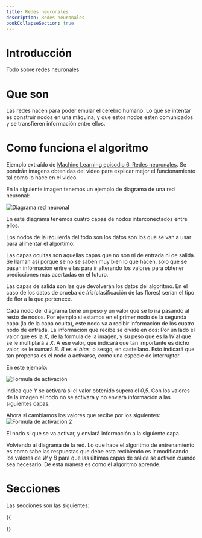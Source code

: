 ```yaml
---
title: Redes neuronales
description: Redes neuronales
bookCollapseSection: true
---
```


# Introducción

Todo sobre redes neuronales

# Que son

Las redes nacen para poder emular el cerebro humano. Lo que se intentar es construir nodos en una máquina, y que estos nodos esten comunicados y se transfieren información entre ellos.

# Como funciona el algoritmo

Ejemplo extraído de [Machine Learning episodio 6. Redes neuronales](https://www.youtube.com/watch?v=7wC9YDImpyY). Se pondrán imagens obtenidas del video para explicar mejor el funcionamiento tal como lo hace en el video.

En la siguiente imagen tenemos un ejemplo de diagrama de una red neuronal:

![Diagrama red neuronal](/images/python/machine_learning/redes_neuronales/diagrama_red_neuronal.png)

En este diagrama tenemos cuatro capas de nodos interconectados entre ellos. 

Los nodos de la izquierda del todo son los datos son los que se van a usar para alimentar el algortimo.

Las capas ocultas son aquellas capas que no son ni de entrada ni de salida. Se llaman así porque se no se saben muy bien lo que hacen, solo que se pasan información entre ellas para ir alterando los valores para obtener predicciones más acertadas en el futuro.

Las capas de salida son las que devolverán los datos del algoritmo. En el caso de los datos de prueba de *Iris*(clasificación de las flores) serían el tipo de flor a la que pertenece.

Cada nodo del diagrama tiene un peso y un valor que se lo irá pasando al resto de nodos. Por ejemplo si estamos en el primer nodo de la segunda capa (la de la capa oculta), este nodo va a recibir información de los cuatro nodo de entrada. La información que recibe se divide en dos: Por un lado el valor que es la *X*, de la formula de la imagen, y su peso que es la *W* al que se le multiplará a *X*. A ese valor, que indicará que tan importante es dicho valor, se le sumará *B*. *B* es el *bias*, o sesgo, en castellano. Esto indicará que tan propensa es el nodo a activarse, como una especie de interruptor.

En este ejemplo:

![Formula de activación](/images/python/machine_learning/redes_neuronales/formula_activacion_nodo.png)

indica que *Y* se activará si el valor obtenido supera el *0,5*. Con los valores de la imagen el nodo no se activará y no enviará información a las siguientes capas.

Ahora si cambiamos los valores que recibe por los siguientes:
![Formula de activación 2](/images/python/machine_learning/redes_neuronales/formula_activacion_nodo2.png)

El nodo si que se va activar, y enviará información a la siguiente capa.

Volviendo al diagrama de la red. Lo que hace el algoritmo de entrenamiento es como sabe las respuestas que debe esta recibiendo es ir modificando los valores de *W* y *B* para que las últimas capas de salida se activen cuando sea necesario. De esta manera es como el algoritmo aprende.

# Secciones

Las secciones son las siguientes:

{{<section>}}
